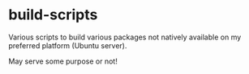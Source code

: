 build-scripts
=============

Various scripts to build various packages not natively available on my preferred platform (Ubuntu server).

May serve some purpose or not!
